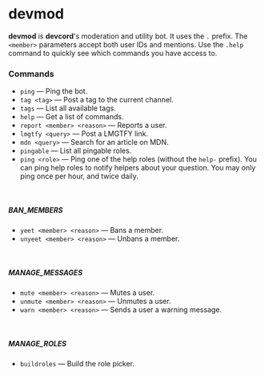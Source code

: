 # devmod
**devmod** is **devcord**'s moderation and utility bot. It uses the `.` prefix. The `<member>` parameters accept both user IDs and mentions. Use the `.help` command to quickly see which commands you have access to.

### Commands
- `ping` — Ping the bot.
- `tag <tag>` — Post a tag to the current channel.
- `tags` — List all available tags.
- `help` — Get a list of commands.
- `report <member> <reason>` — Reports a user.
- `lmgtfy <query>` — Post a LMGTFY link.
- `mdn <query>` — Search for an article on MDN.
- `pingable` — List all pingable roles.
- `ping <role>` — Ping one of the help roles (without the `help-` prefix). You can ping help roles to notify helpers about your question. You may only ping once per hour, and twice daily. 

<br>

##### BAN_MEMBERS
- `yeet <member> <reason>` — Bans a member. 
- `unyeet <member> <reason>` — Unbans a member. 

<br>

##### MANAGE_MESSAGES
- `mute <member> <reason>` — Mutes a user. 
- `unmute <member> <reason>` — Unmutes a user. 
- `warn <member> <reason>` — Sends a user a warning message.

<br> 

##### MANAGE_ROLES
- `buildroles` — Build the role picker. 
